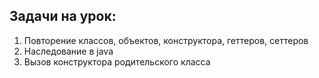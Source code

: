 ## Задачи на урок:

1. Повторение классов, объектов, конструктора, геттеров, сеттеров
2. Наследование в java  
3. Вызов конструктора родительского класса






